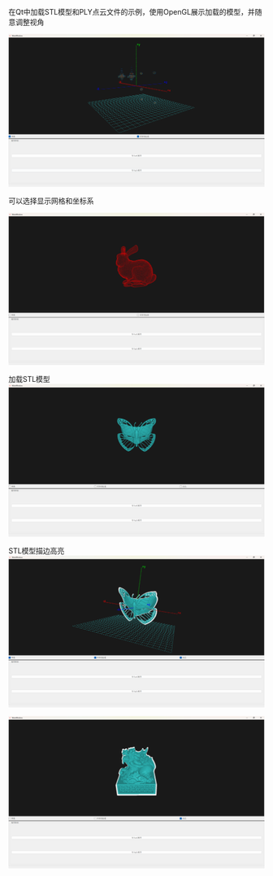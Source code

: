 在Qt中加载STL模型和PLY点云文件的示例，使用OpenGL展示加载的模型，并随意调整视角

![image text](https://github.com/sakuya0818/STLAndPLYLoader/blob/main/Res/1.png)

可以选择显示网格和坐标系

![image text](https://github.com/sakuya0818/STLAndPLYLoader/blob/main/Res/2.png)

加载STL模型
![image text](https://github.com/sakuya0818/STLAndPLYLoader/blob/main/Res/3.png)

STL模型描边高亮
![image text](https://github.com/sakuya0818/STLAndPLYLoader/blob/main/Res/4.png)

![image text](https://github.com/sakuya0818/STLAndPLYLoader/blob/main/Res/5.png)
